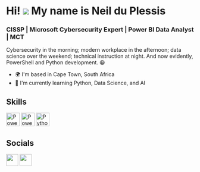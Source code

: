 # Hi! ![](https://user-images.githubusercontent.com/18350557/176309783-0785949b-9127-417c-8b55-ab5a4333674e.gif)  My name is Neil du Plessis


### CISSP | Microsoft Cybersecurity Expert | Power BI Data Analyst | MCT

Cybersecurity in the morning; modern workplace in the afternoon; data science over the weekend; technical instruction at night. And now evidently, PowerShell and Python development. 😀

- 🌍 I'm based in Cape Town, South Africa
- 🧠 I'm currently learning Python, Data Science, and AI

## Skills

<p align="left">
<a href="https://powerbi.microsoft.com/" target="_blank" rel="noreferrer"><img src="https://raw.githubusercontent.com/microsoft/PowerBI-Icons/main/SVG/Power-BI.svg" width="36" height="36" alt="Power BI" /></a>
<a href="https://github.com/PowerShell/PowerShell" target="_blank" rel="noreferrer"><img src="https://raw.githubusercontent.com/PowerShell/PowerShell/master/assets/ps_black_64.svg" width="36" height="36" alt="PowerShell" /></a>
<a href="https://www.python.org/" target="_blank" rel="noreferrer"><img src="https://raw.githubusercontent.com/danielcranney/readme-generator/main/public/icons/skills/python-colored.svg" width="36" height="36" alt="Python" /></a>
</p>

## Socials
<p align="left"> <a href="https://www.github.com/powerneil" target="_blank" rel="noreferrer"><img src="https://raw.githubusercontent.com/danielcranney/readme-generator/main/public/icons/socials/github-dark.svg" width="32" height="32" /></a>
<a href="https://www.linkedin.com/in/neildup" target="_blank" rel="noreferrer"><img src="https://raw.githubusercontent.com/danielcranney/readme-generator/main/public/icons/socials/linkedin.svg" width="32" height="32" /></a>
</p>

<!-- ![Python Logo](https://s3.dualstack.us-east-2.amazonaws.com/pythondotorg-assets/media/files/python-logo-only.svg) -->